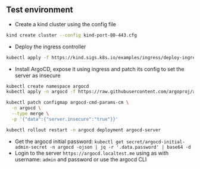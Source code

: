 ## Test environment

- Create a kind cluster using the config file
```bash
kind create cluster --config kind-port-80-443.cfg 
```

- Deploy the ingress controller
```bash
kubectl apply -f https://kind.sigs.k8s.io/examples/ingress/deploy-ingress-nginx.yaml 
```

- Install ArgoCD, expose it using ingress and patch its config to set the server as insecure
```bash
kubectl create namespace argocd
kubectl apply -n argocd -f https://raw.githubusercontent.com/argoproj/argo-cd/stable/manifests/install.yaml

kubectl patch configmap argocd-cmd-params-cm \
  -n argocd \
  --type merge \
  -p '{"data":{"server.insecure":"true"}}'

kubectl rollout restart -n argocd deployment argocd-server  
```
- Get the argocd initial password: `kubectl get secret/argocd-initial-admin-secret -n argocd -ojson | jq -r '.data.password' | base64 -d`
- Login to the server `https://argocd.localtest.me` using as with username: `admin` and password or use the argocd CLI


